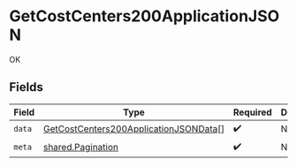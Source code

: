 # GetCostCenters200ApplicationJSON

OK


## Fields

| Field                                                                                                     | Type                                                                                                      | Required                                                                                                  | Description                                                                                               |
| --------------------------------------------------------------------------------------------------------- | --------------------------------------------------------------------------------------------------------- | --------------------------------------------------------------------------------------------------------- | --------------------------------------------------------------------------------------------------------- |
| `data`                                                                                                    | [GetCostCenters200ApplicationJSONData](../../models/operations/getcostcenters200applicationjsondata.md)[] | :heavy_check_mark:                                                                                        | N/A                                                                                                       |
| `meta`                                                                                                    | [shared.Pagination](../../models/shared/pagination.md)                                                    | :heavy_check_mark:                                                                                        | N/A                                                                                                       |